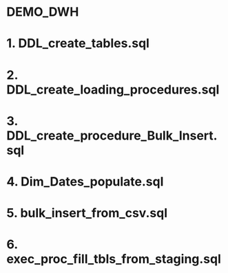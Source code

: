 # DEMO_DWH
# 1.  DDL_create_tables.sql
# 2.  DDL_create_loading_procedures.sql
# 3.  DDL_create_procedure_Bulk_Insert.sql
# 4.  Dim_Dates_populate.sql
# 5.  bulk_insert_from_csv.sql
# 6.  exec_proc_fill_tbls_from_staging.sql
